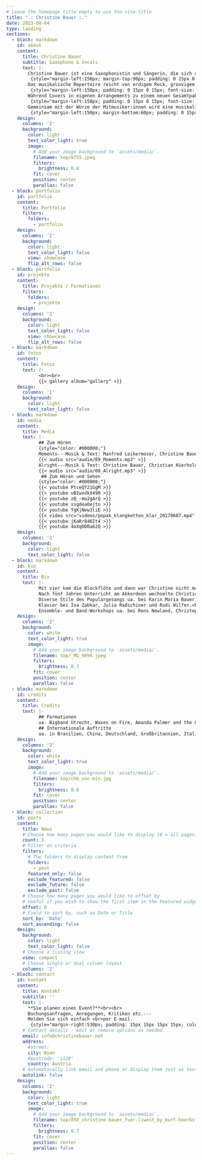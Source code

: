 ```yaml
---
# Leave the homepage title empty to use the site title
title: ".: Christine Bauer :."
date: 2023-08-04
type: landing
sections:
  - block: markdown
    id: about
    content:
      title: Christine Bauer
      subtitle: Saxophone & Vocals
      text: |-
        Christine Bauer ist eine Saxophonistin und Sängerin, die sich dem Rock und Pop-Genre verschrieben hat, um die Füße der Welt zum Tanzen zu bringen. <br>
         {style="margin-left:150px; margin-top:90px; padding: 0 15px 0 15px; font-size: 1.1rem; color: #ffffff; background: linear-gradient(to right, rgba(0, 0, 0, .35) 0%, rgba(70, 152, 195, .35) 100%);"}
        Das musikalische Repertoire reicht von erdigem Rock, groovigem Funk, über rhythmisierenden Soul bis hin zu gefühlvollem Blues.<br>
         {style="margin-left:150px; padding: 0 15px 0 15px; font-size: 1.1rem; color: #ffffff; background: linear-gradient(to right, rgba(0, 0, 0, .35) 0%, rgba(234, 72, 146, .3) 100%);"}
        Während Covers in eigenen Arrangements zu einem neuen Gesamtpaket verschnürt werden, zeichnen sich die eigenen Songs durch eingängige Melodien und emotionsgeladene Texte aus.<br>
         {style="margin-left:150px; padding: 0 15px 0 15px; font-size: 1.1rem; color: #ffffff; background: linear-gradient(to right, rgba(0, 0, 0, .35) 0%, rgba(70, 152, 195, .35) 100%);"}
        Gemeinsam mit der Würze der Mitmusiker:innen wird eine musikalische Suppe gekocht, die so noch nicht gegessen wurde.<br>
         {style="margin-left:150px; margin-bottom:60px; padding: 0 15px 0 15px; font-size: 1.1rem; color: #ffffff; background: linear-gradient(to right, rgba(0, 0, 0, .35) 0%, rgba(234, 72, 146, .3) 100%);"}
    design:
      columns: '2'
      background:
        color: light
        text_color_light: true
        image:
          # Add your image background to `assets/media/`.
          filename: top/8755.jpeg
          filters:
            brightness: 0.8
          fit: cover
          position: center
          parallax: false
  - block: portfolio
    id: portfolio
    content:
      title: Portfolio
      filters:
        folders:
          - portfolio
    design:
      columns: '2'
      background:
        color: light
        text_color_light: false
        view: showcase
        flip_alt_rows: false
  - block: portfolio
    id: projekte
    content:
      title: Projekte / Formationen
      filters:
        folders:
          - projekte
    design:
      columns: '2'
      background:
        color: light
        text_color_light: false
        view: showcase
        flip_alt_rows: false
  - block: markdown
    id: fotos
    content:
      title: Fotos
      text: |-
            <br><br>
            {{< gallery album="gallery" >}}
    design:
      columns: '1'
      background:
        color: light
        text_color_light: false
  - block: markdown
    id: media
    content:
      title: Media
      text: |-
            ## Zum Hören
            {style="color: #000000;"}
            Moments---Musik & Text: Manfred Leikermoser, Christine Bauer, Lukas Schistek, Christian Hierhold, Peter Roberts, Robin Sars
            {{< audio src="audio/09_Moments.mp3" >}}
            Alright---Musik & Text: Christine Bauer, Christian Hierhold, Peter Roberts
            {{< audio src="audio/08_Alright.mp3" >}}
             ## Zum Hören und Sehen
            {style="color: #000000;"}
            {{< youtube PtceQY21GgM >}}
            {{< youtube uBIwxdkX490 >}}
            {{< youtube zQ_-mo2gArQ >}}
            {{< youtube ssgdea0ejto >}}
            {{< youtube TgKjNew3liE >}}
            {{< video src="videos/popak_klangketten_klar_20170607.mp4" controls="yes" poster="videos/popak_klar_still.jpeg" >}}
            {{< youtube jKaRr846It4 >}}
            {{< youtube 4oXq0DBa62Q >}}
    design:
      columns: '2'
      background:
        color: light
        text_color_light: false
  - block: markdown
    id: bio
    content:
      title: Bio
      text: |-
            Mit vier kam die Blockflöte und dann war Christine nicht mehr zu stoppen.<br><br>
            Nach fünf Jahren Unterricht am Akkordeon wechselte Christine mit zwölf ans Saxophon, um sich davon nicht mehr losreißen zu können. Zwei Jahre Studium des Jazz-Saxophon am Konservatorium der Stadt Wien bei Thomas Huber. Seminare und Workshops ua. bei Ilse Riedler, Martin Fuss, Michael Erian, Robert Friedl, Andy Middleton, Roman Schwaller,…<br><br>
            Diverse Stile des Populargesangs ua. bei Karin Maria Bauer, Ingrid Diem, Nina Braith und Mel Verez. Unterricht im klassischen Gesang bei Anita Götz. Sprechtraining ua. bei Lydia Rathkolb, Karin Steger und Martha Wedral.<br><br>
            Klavier bei Iva Zabkar, Julia Radschiner und Rudi Wilfer.<br><br>
            Ensemble- und Band-Workshops ua. bei Rens Newland, Christoph Cech, Johannes Herrlich, Daniel Nösig, Christian Havel, Rob Bargad, Agostino Di Giorgio, Mario Gonzi, Thomas Huber, Georg Gruber, Christian Maurer,…
    design:
      columns: '2'
      background:
        color: white
        text_color_light: true
        image:
          # Add your image background to `assets/media/`.
          filename: top/_MG_9094.jpeg
          filters:
            brightness: 0.7
          fit: cover
          position: center
          parallax: false
  - block: markdown
    id: credits
    content:
      title: Credits
      text: |-
            ## Formationen
            ua. Bigband Utrecht, Waves on Fire, Amanda Palmer and the Grand Theft Orchestra, SaxSuperheroes, My Little Blues Band, The New Live Collective, Sonic 99, Big Bang Big Band, Fritz Hujer’s Jazz La Vie, Jazz Connection 22, Blankoscheck, Undercover Big Band Vösendorf, Kirchenchor Neusimmering, Alpha Jazz Band feat. Victoria Quattlebaum, Alpha Dance Band, Vienna Big One Band, Mindless, Musicians Society Jazz Band, Musicians Society Wind Band, Juvina Sextett, Jugendmusik Lackenbach.<br><br>
            ## Internationale Auftritte
            ua. in Brasilien, China, Deutschland, Großbritannien, Italien, Niederlande, Österreich, Schweden, Ungarn, USA.
    design:
      columns: '2'
      background:
        color: white
        text_color_light: true
        image:
          # Add your image background to `assets/media/`.
          filename: top/chb_voc-min.jpg
          filters:
            brightness: 0.6
          fit: cover
          position: center
          parallax: false
  - block: collection
    id: posts
    content:
      title: News
      # Choose how many pages you would like to display (0 = all pages)
      count: 3
      # Filter on criteria
      filters:
        # The folders to display content from
        folders:
          - post
        featured_only: false
        exclude_featured: false
        exclude_future: false
        exclude_past: false
      # Choose how many pages you would like to offset by
      # Useful if you wish to show the first item in the Featured widget
      offset: 0
      # Field to sort by, such as Date or Title
      sort_by: 'Date'
      sort_ascending: false
    design:
      background:
        color: light
        text_color_light: false
      # Choose a listing view
      view: compact
      # Choose single or dual column layout
      columns: '2'
  - block: contact
    id: kontakt
    content:
      title: Kontakt
      subtitle: ''
      text: |-
        **Sie planen einen Event?**<br><br>
        Buchungsanfragen, Anregungen, Kritiken etc.---
        Melden Sie sich einfach <br>per E-mail.
         {style="margin-right:530px; padding: 15px 15px 15px 15px; color: #ffffff; background: linear-gradient(to right, rgba(0, 0, 0, .35) 0%, rgba(70, 152, 195, .35) 100%);"}
      # Contact details - edit or remove options as needed
      email: info@christinebauer.net
      address:
        #street: 
        city: Wien
        #postcode: '1120'
        country: Austria
      # Automatically link email and phone or display them just as text?
      autolink: false
    design:
      columns: '2'
      background:
        color: light
        text_color_light: true
        image:
          # Add your image background to `assets/media/`.
          filename: top/050_christine-bauer_fuer-liwest_by_kurt-hoerbst.jpg
          filters:
            brightness: 0.7
          fit: cover
          position: center
          parallax: false
---
```

